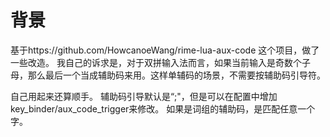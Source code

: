 # 背景
基于https://github.com/HowcanoeWang/rime-lua-aux-code 这个项目，做了一些改造。
我自己的诉求是，对于双拼输入法而言，如果当前输入是奇数个子母，那么最后一个当成辅助码来用。这样单辅码的场景，不需要按辅助码引导符。

自己用起来还算顺手。
辅助码引导默认是“;"，但是可以在配置中增加key_binder/aux_code_trigger来修改。
如果是词组的辅助码，是匹配任意一个字。
